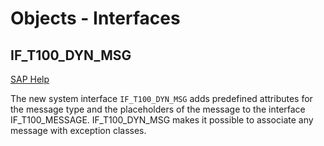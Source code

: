 # Objects - Interfaces

## IF_T100_DYN_MSG
[SAP Help](https://help.sap.com/doc/abapdocu_latest_index_htm/latest/en-US/index.htm?file=abenif_t100_dyn_msg.htm)

The new system interface `IF_T100_DYN_MSG` adds predefined attributes for the message type and the placeholders of the message to the interface IF_T100_MESSAGE. IF_T100_DYN_MSG makes it possible to associate any message with exception classes.
